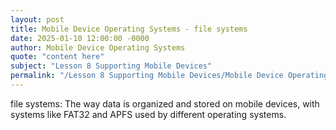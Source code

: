 ```yaml
---
layout: post
title: Mobile Device Operating Systems - file systems
date: 2025-01-10 12:00:00 -0000
author: Mobile Device Operating Systems
quote: "content here"
subject: "Lesson 8 Supporting Mobile Devices"
permalink: "/Lesson 8 Supporting Mobile Devices/Mobile Device Operating Systems/Mobile Device Operating Systems - file systems"
---
```


file systems: The way data is organized and stored on mobile devices, with systems like FAT32 and APFS used by different operating systems.

